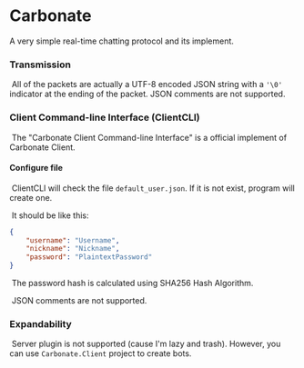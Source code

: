 # Carbonate
A very simple real-time chatting protocol and its implement.

### Transmission ###

​	All of the packets are actually a UTF-8 encoded JSON string with a ``'\0'`` indicator at the ending of the packet. JSON comments are not supported.

### Client Command-line Interface (ClientCLI) ###

​	The "Carbonate Client Command-line Interface" is a official implement of Carbonate Client.

#### Configure file ####

​	ClientCLI will check the file `default_user.json`. If it is not exist, program will create one.

​	It should be like this:

```json
{
    "username": "Username", 
    "nickname": "Nickname", 
    "password": "PlaintextPassword"
}
```

​	The password hash is calculated using SHA256 Hash Algorithm.

​	JSON comments are not supported.

### Expandability ###

​	Server plugin is not supported (cause I'm lazy and trash). However, you can use `Carbonate.Client` project to create bots.

